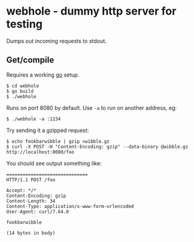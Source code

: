 # webhole - dummy http server for testing

Dumps out incoming requests to stdout.

## Get/compile

Requires a working [go](https://golang.org) setup.

    $ cd webhole
    $ go build
    $ ./webhole

Runs on port 8080 by default. Use `-a` to run on another address, eg:

    $ ./webhole -a :1234

Try sending it a gzipped request:

    $ echo fookbarwibble | gzip >wibble.gz
    $ curl -X POST -H "Content-Encoding: gzip" --data-binary @wibble.gz http://localhost:8080/foo

You should see output something like:
```
==============================
HTTP/1.1 POST /foo

Accept: */*
Content-Encoding: gzip
Content-Length: 34
Content-Type: application/x-www-form-urlencoded
User-Agent: curl/7.64.0

fookbarwibble

(14 bytes in body)
```

